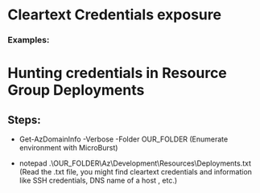 # Cleartext Credentials exposure

### Examples:

# Hunting credentials in Resource Group Deployments

## Steps:

 - Get-AzDomainInfo -Verbose -Folder OUR_FOLDER (Enumerate environment with MicroBurst)

 - notepad .\OUR_FOLDER\Az\Development\Resources\Deployments.txt (Read the .txt file, you might find cleartext credentials and information like SSH credentials, DNS name of a host , etc.)
